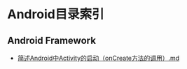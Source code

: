 # Android目录索引

## Android Framework

* [简述Android中Activity的启动（onCreate方法的调用）.md](简述Android中Activity的启动（onCreate方法的调用）.md)